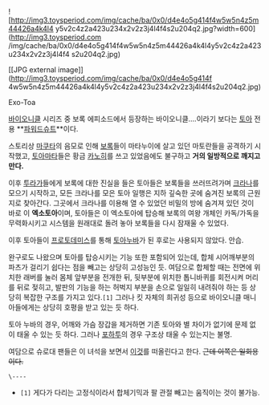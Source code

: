![http://img3.toysperiod.com/img/cache/ba/0x0/d4e4o5g414f4w5w5n4z5m44426a4k4l4
y5v2c4z2a423u234x2v2z3j4l4f4s2u204q2.jpg?width=600](http://img3.toysperiod.com
/img/cache/ba/0x0/d4e4o5g414f4w5w5n4z5m44426a4k4l4y5v2c4z2a423u234x2v2z3j4l4f4
s2u204q2.jpg)

[[JPG external image]](http://img3.toysperiod.com/img/cache/ba/0x0/d4e4o5g414f
4w5w5n4z5m44426a4k4l4y5v2c4z2a423u234x2v2z3j4l4f4s2u204q2.jpg)

Exo-Toa

[바이오니클](%EB%B0%94%EC%9D%B4%EC%98%A4%EB%8B%88%ED%81%B4.md) 시리즈 중 보록 에피소드에서
등장하는 바이오니클....이라기 보다는 [토아](%ED%86%A0%EC%95%84%28%EB%B0%94%EC%9D%B4%EC%98%A4%EB%8B%88%ED%81%B4%29.md) 전용 **[파워드슈트](%ED%8C%8C%EC%9B%8C%EB%93%9C%20%EC%8A%88%ED%8A%B8.md)**이다.

스토리상 [마쿠타](%EB%A7%88%EC%BF%A0%ED%83%80.md)의 음모로 인해
[보록](%EB%B3%B4%EB%A1%9D.md)들이 마타누이에 살고 있던 마토란들을 공격하기 시작했고, [토아마타](%ED%86%A0%EC%95%84%20%EB%A7%88%ED%83%80.md)들은 황금
[카노히](%EC%B9%B4%EB%85%B8%ED%9E%88.md)를 쓰고 있었음에도 불구하고 **거의 일방적으로 깨지고 만다.**

이후 [투라가](%ED%88%AC%EB%9D%BC%EA%B0%80.md)들에게 보록에 대한 진실을 들은 토아들은 보록들을 쓰러뜨려가며
[크라나](%ED%81%AC%EB%9D%BC%EB%82%98.md)를 모으기 시작하고, 모든 크라나를 모은 토아 일행은 지하 깊숙한
곳에 숨겨진 보록의 근원지로 찾아간다. 그곳에서 크라나를 이용해 열 수 있었던 비밀의 방에 숨겨져 있던 것이 바로 이 **엑소토아**이며,
토아들은 이 엑소토아에 탑승해 보록의 여왕 개체인 카독/가독을 무력화시키고 시스템을 원래대로 돌려 놓아 보록들을 다시 잠재울 수 있었다.

이후 토아들이
[프로토데미스](%ED%94%84%EB%A1%9C%ED%86%A0%EB%8D%B0%EB%AF%B8%EC%8A%A4.md)를 통해 [토아누바](%ED%86%A0%EC%95%84%20%EB%88%84%EB%B0%94.md)가 된 후로는 사용되지 않았다. 안습.

완구로도 나왔으며 토아를 탑승시키는 기능 또한 포함되어 있는데, 합체 시어깨부분의 파츠가 걸리기 쉽다는 점을 빼고는 상당히 고성능인 듯.
여담으로 합체할 때는 전면에 위치한 래버를 눌러 몸체 앞부분을 전개한 뒤, 뒷부분에 위치한 톱니바퀴를 회전시켜 머리를 뒤로 젖히고, 발판의
기능을 하는 허벅지 부분을 손으로 일일히 내려줘야 하는 등 상당히 복잡한 구조를 가지고 있다.`[1]` 그러나 킷 자체의 희귀성 등으로
바이오니클 매니아들에게는 상당히 호평을 받고 있는 듯 하다.

토아 누바의 경우, 어깨와 가슴 장갑을 제거하면 기존 토아와 별 차이가 없기에 문제 없이 태울 수 있는 듯 하다. 그러나
[포하투](%ED%8F%AC%ED%95%98%ED%88%AC.md)의 경우 구조상 태울 수 있는지는 불명.

여담으로 슈로대 팬들은 이 녀석을 보면서
[이것](%ED%9C%B4%EC%BC%80%EB%B0%94%EC%9D%B8%20Mk-%E2%85%A2.md)를 떠올린다고 한다.
<del>근데 이쪽은 일회용이다.</del>

`\----`

  * `[1]` 게다가 다리는 고정식이라서 합체기믹과 팔 관절 빼고는 움직이는 것이 불가능.

